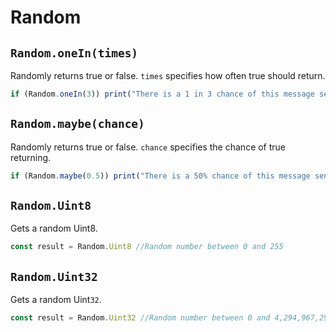 # Random

## `Random.oneIn(times)`

Randomly returns true or false. `times` specifies how often true should return.

```javascript
if (Random.oneIn(3)) print("There is a 1 in 3 chance of this message sending.")
```

## `Random.maybe(chance)`

Randomly returns true or false. `chance` specifies the chance of true returning.

```javascript
if (Random.maybe(0.5)) print("There is a 50% chance of this message sending.")
```

## `Random.Uint8`

Gets a random Uint8.

```javascript
const result = Random.Uint8 //Random number between 0 and 255
```

## `Random.Uint32`

Gets a random Uint`32`.

```javascript
const result = Random.Uint32 //Random number between 0 and 4,294,967,295
```
